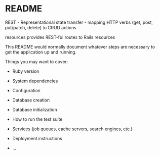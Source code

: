 # README

REST - Representational state transfer - mapping HTTP verbs (get, post, put/patch, delete) to CRUD actions

resources provides REST-ful routes to Rails resources

This README would normally document whatever steps are necessary to get the
application up and running.

Things you may want to cover:

* Ruby version

* System dependencies

* Configuration

* Database creation

* Database initialization

* How to run the test suite

* Services (job queues, cache servers, search engines, etc.)

* Deployment instructions

* ...
